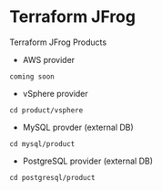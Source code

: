 # Terraform JFrog
Terraform JFrog Products

- AWS provider
```
coming soon
```
- vSphere provider
```
cd product/vsphere
```
- MySQL provder (external DB)
```
cd mysql/product
```
- PostgreSQL provider (external DB)
```
cd postgresql/product
```
